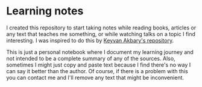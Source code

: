 # Learning notes

I created this repository to start taking notes while reading books, articles or any text that teaches me something, or while watching talks on a topic I find interesting. I was inspired to do this by [Keyvan Akbary's repository](https://github.com/keyvanakbary/learning-notes).

This is just a personal notebook where I document my learning journey and not intended to be a complete summary of any of the sources. Also, sometimes I might just copy and paste text because I find there's no way I can say it better than the author. Of course, if there is a problem with this you can contact me and I'll remove any text that might be inconvenient. 
